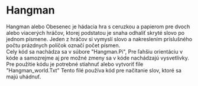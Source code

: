 # Hangman

Hangman alebo Obesenec je hádacia hra s ceruzkou a papierom pre dvoch alebo viacerých hráčov, ktorej podstatou je snaha odhaliť skryté slovo po jednom písmene. Jeden z hráčov si vymyslí slovo a nakreslením príslušného počtu prázdnych políčok označí počet písmen.\
Cely kód sa nachádza sa v súbore "Hangman.Pi", Pre ľahšiu orientáciu v kóde a samozrejme aj pre možné zmeny sa v kóde nachádzajú vysvetlivky. Pre použitie kódu je potrebné stiahnuť alebo vytvoriť file "Hangman_world.Txt" Tento filé používa kód pre načitanie slov, ktoré sa majú uhádnuť.
